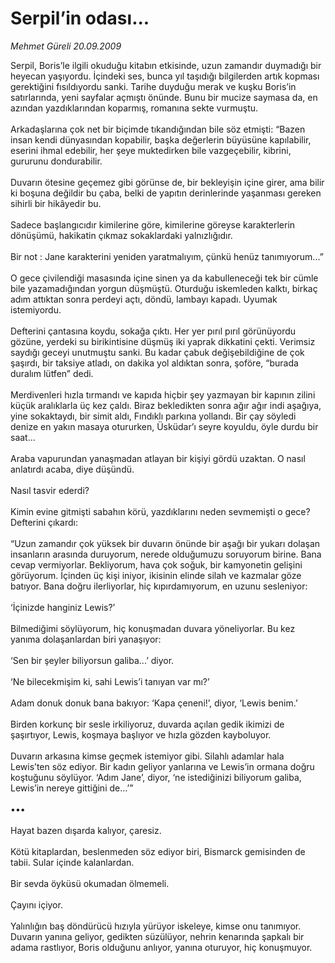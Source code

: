 # Serpil’in odası...

*Mehmet Güreli 20.09.2009*

<div class="taraf_structure_2col_1zq">
<div class="margen_n">



 <p>Serpil, Boris’le ilgili okuduğu kitabın etkisinde, uzun zamandır duymadığı bir heyecan yaşıyordu. İçindeki ses, bunca yıl taşıdığı bilgilerden artık kopması gerektiğini fısıldıyordu sanki. Tarihe duyduğu merak ve kuşku Boris’in satırlarında, yeni sayfalar açmıştı önünde. Bunu bir mucize saymasa da, en azından yazdıklarından koparmış, romanına sekte vurmuştu. <br/><br/>Arkadaşlarına çok net bir biçimde tıkandığından bile söz etmişti: “Bazen insan kendi dünyasından kopabilir, başka değerlerin büyüsüne kapılabilir, eserini ihmal edebilir, her şeye muktedirken bile vazgeçebilir, kibrini, gururunu dondurabilir. <br/><br/>Duvarın ötesine geçemez gibi görünse de, bir bekleyişin içine girer, ama bilir ki boşuna değildir bu çaba, belki de yapıtın derinlerinde yaşanması gereken sihirli bir hikâyedir bu. <br/><br/>Sadece başlangıcıdır kimilerine göre, kimilerine göreyse karakterlerin dönüşümü, hakikatin çıkmaz sokaklardaki yalnızlığıdır. <br/><br/>Bir not : Jane karakterini yeniden yaratmalıyım, çünkü henüz tanımıyorum...” <br/><br/>O gece çivilendiği masasında içine sinen ya da kabulleneceği tek bir cümle bile yazamadığından yorgun düşmüştü. Oturduğu iskemleden kalktı, birkaç adım attıktan sonra perdeyi açtı, döndü, lambayı kapadı. Uyumak istemiyordu. <br/><br/>Defterini çantasına koydu, sokağa çıktı. Her yer pırıl pırıl görünüyordu gözüne, yerdeki su birikintisine düşmüş iki yaprak dikkatini çekti. Verimsiz saydığı geceyi unutmuştu sanki. Bu kadar çabuk değişebildiğine de çok şaşırdı, bir taksiye atladı, on dakika yol aldıktan sonra, şoföre, “burada duralım lütfen” dedi. <br/><br/>Merdivenleri hızla tırmandı ve kapıda hiçbir şey yazmayan bir kapının zilini küçük aralıklarla üç kez çaldı. Biraz bekledikten sonra ağır ağır indi aşağıya, yine sokaktaydı, bir simit aldı, Fındıklı parkına yollandı. Bir çay söyledi denize en yakın masaya otururken, Üsküdar’ı seyre koyuldu, öyle durdu bir saat... <br/><br/>Araba vapurundan yanaşmadan atlayan bir kişiyi gördü uzaktan. O nasıl anlatırdı acaba, diye düşündü. <br/><br/>Nasıl tasvir ederdi? <br/><br/>Kimin evine gitmişti sabahın körü, yazdıklarını neden sevmemişti o gece? Defterini çıkardı: <br/><br/>“Uzun zamandır çok yüksek bir duvarın önünde bir aşağı bir yukarı dolaşan insanların arasında duruyorum, nerede olduğumuzu soruyorum birine. Bana cevap vermiyorlar. Bekliyorum, hava çok soğuk, bir kamyonetin gelişini görüyorum. İçinden üç kişi iniyor, ikisinin elinde silah ve kazmalar göze batıyor. Bana doğru ilerliyorlar, hiç kıpırdamıyorum, en uzunu sesleniyor: <br/><br/>‘İçinizde hanginiz Lewis?’ <br/><br/>Bilmediğimi söylüyorum, hiç konuşmadan duvara yöneliyorlar. Bu kez yanıma dolaşanlardan biri yanaşıyor: <br/><br/>‘Sen bir şeyler biliyorsun galiba...’ diyor. <br/><br/>‘Ne bilecekmişim ki, sahi Lewis’i tanıyan var mı?’ <br/><br/>Adam donuk donuk bana bakıyor: ‘Kapa çeneni!’, diyor, ‘Lewis benim.’ <br/><br/>Birden korkunç bir sesle irkiliyoruz, duvarda açılan gedik ikimizi de şaşırtıyor, Lewis, koşmaya başlıyor ve hızla gözden kayboluyor. <br/><br/>Duvarın arkasına kimse geçmek istemiyor gibi. Silahlı adamlar hala Lewis’ten söz ediyor. Bir kadın geliyor yanlarına ve Lewis’in ormana doğru koştuğunu söylüyor. ‘Adım Jane’, diyor, ‘ne istediğinizi biliyorum galiba, Lewis’in nereye gittiğini de...’” <br/><br/>••• <br/><br/>Hayat bazen dışarda kalıyor, çaresiz. <br/><br/>Kötü kitaplardan, beslenmeden söz ediyor biri, Bismarck gemisinden de tabii. Sular içinde kalanlardan. <br/><br/>Bir sevda öyküsü okumadan ölmemeli. <br/><br/>Çayını içiyor. <br/><br/>Yalınlığın baş döndürücü hızıyla yürüyor iskeleye, kimse onu tanımıyor. Duvarın yanına geliyor, gedikten süzülüyor, nehrin kenarında şapkalı bir adama rastlıyor, Boris olduğunu anlıyor, yanına oturuyor, hiç konuşmuyor.</p>
<br/>
<br/>
<br/>



<br/>


<div id="taraf_not">
</div>

</div>


</div>

